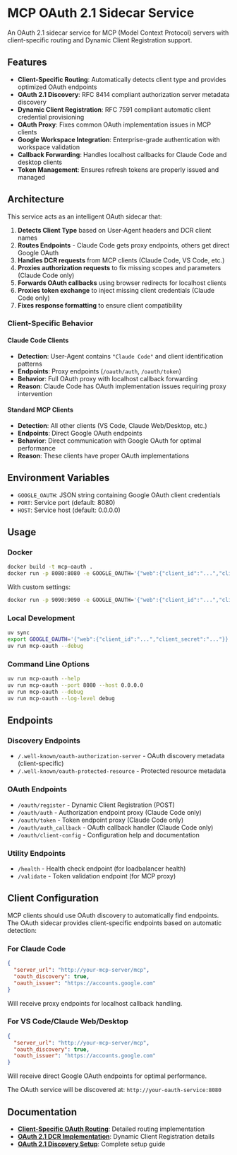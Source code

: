 # MCP OAuth 2.1 Sidecar Service

An OAuth 2.1 sidecar service for MCP (Model Context Protocol) servers with client-specific routing and Dynamic Client Registration support.

## Features

- **Client-Specific Routing**: Automatically detects client type and provides optimized OAuth endpoints
- **OAuth 2.1 Discovery**: RFC 8414 compliant authorization server metadata discovery
- **Dynamic Client Registration**: RFC 7591 compliant automatic client credential provisioning
- **OAuth Proxy**: Fixes common OAuth implementation issues in MCP clients
- **Google Workspace Integration**: Enterprise-grade authentication with workspace validation
- **Callback Forwarding**: Handles localhost callbacks for Claude Code and desktop clients
- **Token Management**: Ensures refresh tokens are properly issued and managed

## Architecture

This service acts as an intelligent OAuth sidecar that:

1. **Detects Client Type** based on User-Agent headers and DCR client names
2. **Routes Endpoints** - Claude Code gets proxy endpoints, others get direct Google OAuth
3. **Handles DCR requests** from MCP clients (Claude Code, VS Code, etc.)
4. **Proxies authorization requests** to fix missing scopes and parameters (Claude Code only)
5. **Forwards OAuth callbacks** using browser redirects for localhost clients
6. **Proxies token exchange** to inject missing client credentials (Claude Code only)
7. **Fixes response formatting** to ensure client compatibility

### Client-Specific Behavior

#### Claude Code Clients
- **Detection**: User-Agent contains `"Claude Code"` and client identification patterns
- **Endpoints**: Proxy endpoints (`/oauth/auth`, `/oauth/token`)
- **Behavior**: Full OAuth proxy with localhost callback forwarding
- **Reason**: Claude Code has OAuth implementation issues requiring proxy intervention

#### Standard MCP Clients
- **Detection**: All other clients (VS Code, Claude Web/Desktop, etc.)
- **Endpoints**: Direct Google OAuth endpoints
- **Behavior**: Direct communication with Google OAuth for optimal performance
- **Reason**: These clients have proper OAuth implementations

## Environment Variables

- `GOOGLE_OAUTH`: JSON string containing Google OAuth client credentials
- `PORT`: Service port (default: 8080)
- `HOST`: Service host (default: 0.0.0.0)

## Usage

### Docker

```bash
docker build -t mcp-oauth .
docker run -p 8080:8080 -e GOOGLE_OAUTH='{"web":{"client_id":"...","client_secret":"..."}}' mcp-oauth
```

With custom settings:
```bash
docker run -p 9090:9090 -e GOOGLE_OAUTH='{"web":{"client_id":"...","client_secret":"..."}}' mcp-oauth --port 9090 --host 0.0.0.0 --debug
```

### Local Development

```bash
uv sync
export GOOGLE_OAUTH='{"web":{"client_id":"...","client_secret":"..."}}'
uv run mcp-oauth --debug
```

### Command Line Options

```bash
uv run mcp-oauth --help
uv run mcp-oauth --port 8080 --host 0.0.0.0
uv run mcp-oauth --debug
uv run mcp-oauth --log-level debug
```

## Endpoints

### Discovery Endpoints
- `/.well-known/oauth-authorization-server` - OAuth discovery metadata (client-specific)
- `/.well-known/oauth-protected-resource` - Protected resource metadata

### OAuth Endpoints  
- `/oauth/register` - Dynamic Client Registration (POST)
- `/oauth/auth` - Authorization endpoint proxy (Claude Code only)
- `/oauth/token` - Token endpoint proxy (Claude Code only)
- `/oauth/auth_callback` - OAuth callback handler (Claude Code only)
- `/oauth/client-config` - Configuration help and documentation

### Utility Endpoints
- `/health` - Health check endpoint (for loadbalancer health)
- `/validate` - Token validation endpoint (for MCP proxy)

## Client Configuration

MCP clients should use OAuth discovery to automatically find endpoints. The OAuth sidecar provides client-specific endpoints based on automatic detection:

### For Claude Code
```json
{
  "server_url": "http://your-mcp-server/mcp",
  "oauth_discovery": true,
  "oauth_issuer": "https://accounts.google.com"
}
```
Will receive proxy endpoints for localhost callback handling.

### For VS Code/Claude Web/Desktop
```json
{
  "server_url": "http://your-mcp-server/mcp", 
  "oauth_discovery": true,
  "oauth_issuer": "https://accounts.google.com"
}
```
Will receive direct Google OAuth endpoints for optimal performance.

The OAuth service will be discovered at: `http://your-oauth-service:8080`

## Documentation

- **[Client-Specific OAuth Routing](../../docs-assets/Client-Specific-OAuth-Routing.md)**: Detailed routing implementation
- **[OAuth 2.1 DCR Implementation](../../docs-assets/OAuth-2.1-DCR-Implementation.md)**: Dynamic Client Registration details
- **[OAuth 2.1 Discovery Setup](../../docs-assets/OAuth-2.1-Discovery-Setup.md)**: Complete setup guide
